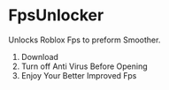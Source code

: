 # FpsUnlocker
Unlocks Roblox Fps to preform Smoother. 
1. Download
2. Turn off Anti Virus Before Opening
3. Enjoy Your Better Improved Fps
